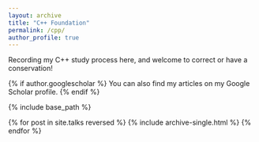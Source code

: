```yaml
---
layout: archive
title: "C++ Foundation"
permalink: /cpp/
author_profile: true
---
```

Recording my C++ study process here, and welcome to correct or have a conservation!

{% if author.googlescholar %} You can also find my articles on my Google Scholar profile. {% endif %}

{% include base_path %}

{% for post in site.talks reversed %}
  {% include archive-single.html %}
{% endfor %}

